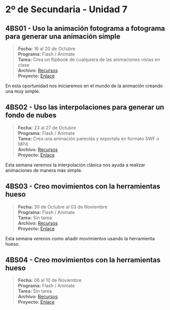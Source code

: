 # 2º de Secundaria - Unidad 7

## 4BS01 - Uso la animación fotograma a fotograma para generar una animación simple

> **Fecha:** 16 al 20 de Octubre<br> **Programa:** Flash / Animate<br> **Tarea:** Crea un flipbook de cualquiera de las animaciones vistas en clase<br> **Archivo:** [Recursos](https://app.box.com/s/oyak0bxbumv0jxncq4k3xmmdo9bjtq3t)<br> **Proyecto:** [Enlace](https://www.canva.com/design/DAFx6MyvHW4/9AMozs-TpQhJ35VkZnTA4Q/view?utm_content=DAFx6MyvHW4&utm_campaign=designshare&utm_medium=link&utm_source=editor)

En esta oportunidad nos iniciaremos en el mundo de la animación creando una muy simple.

## 4BS02 - Uso las interpolaciones para generar un fondo de nubes

> **Fecha:** 23 al 27 de Octubre<br> **Programa:** Flash / Animate<br> **Tarea:** Crea una animación parecida y exportala en formato SWF o MP4<br> **Archivo:** [Recursos](https://app.box.com/s/oyak0bxbumv0jxncq4k3xmmdo9bjtq3t)<br> **Proyecto:** [Enlace](https://www.canva.com/design/DAFx6MyvHW4/9AMozs-TpQhJ35VkZnTA4Q/view?utm_content=DAFx6MyvHW4&utm_campaign=designshare&utm_medium=link&utm_source=editor)

Esta semana veremos la interpolación clásica nos ayuda a realizar animaciones de manera más simple.

## 4BS03 - Creo movimientos con la herramientas hueso

> **Fecha:** 30 de Octubre al 03 de Noviembre<br> **Programa:** Flash / Animate<br> **Tarea:** Sin tarea<br> **Archivo:** [Recursos](https://app.box.com/s/oyak0bxbumv0jxncq4k3xmmdo9bjtq3t)<br> **Proyecto:** [Enlace](https://www.canva.com/design/DAFx6MyvHW4/9AMozs-TpQhJ35VkZnTA4Q/view?utm_content=DAFx6MyvHW4&utm_campaign=designshare&utm_medium=link&utm_source=editor)

Esta semana verenos como añadir movimientos usando la herramienta hueso.

<div class="currentTheme">

## 4BS04 - Creo movimientos con la herramientas hueso

> **Fecha:** 06 al 10 de Noviembre<br> **Programa:** Flash / Animate<br> **Tarea:** Sin tarea<br> **Archivo:** [Recursos](https://app.box.com/s/oyak0bxbumv0jxncq4k3xmmdo9bjtq3t)<br> **Proyecto:** [Enlace](https://www.canva.com/design/DAFx6MyvHW4/9AMozs-TpQhJ35VkZnTA4Q/view?utm_content=DAFx6MyvHW4&utm_campaign=designshare&utm_medium=link&utm_source=editor)

</div>